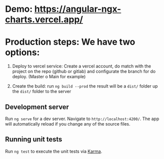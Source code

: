 # Demo: https://angular-ngx-charts.vercel.app/ 

# Production steps: We have two options:

1. Deploy to vercel service: Create a vercel account, do match with the project on the repo (github or gitlab) and configurate the branch for do deploy. (Master o Main for example)

2. Create the build: 
    run `ng build --prod`
    the result will be a `dist/` folder
    up the `dist/` folder to the server

## Development server
Run `ng serve` for a dev server. Navigate to `http://localhost:4200/`. The app will automatically reload if you change any of the source files.

## Running unit tests
Run `ng test` to execute the unit tests via [Karma](https://karma-runner.github.io).
